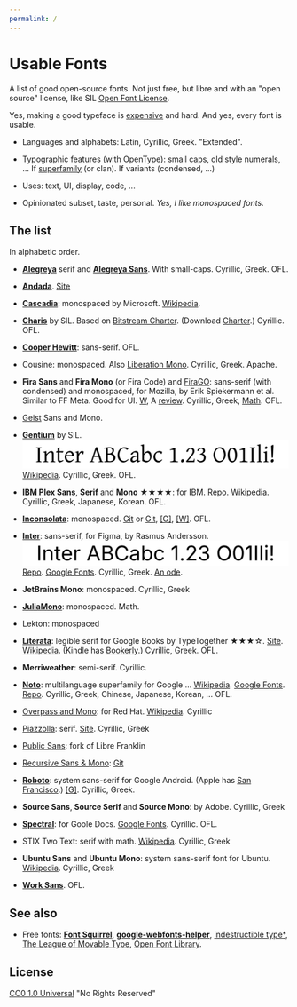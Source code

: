 ```yaml
---
permalink: /
---
```


# Usable Fonts

A list of good open-source fonts.
Not just free, but libre and with an "open source" license, like SIL [Open Font License](https://openfontlicense.org/).

Yes, making a good typeface is [expensive](https://www.thomasphinney.com/2024/06/custom-designed-typeface-cost/) and hard.
And yes, every font is usable.

- Languages and alphabets: Latin, Cyrillic, Greek. "Extended".

- Typographic features (with OpenType): small caps, old style numerals, ... If [superfamily](https://en.wikipedia.org/wiki/Font_superfamily) (or clan). If variants (condensed, ...)

- Uses: text, UI, display, code, ...

- Opinionated subset, taste, personal. _Yes, I like monospaced fonts._


## The list

In alphabetic order.

- [**Alegreya**](https://huertatipografica.com/en/fonts/alegreya-ht-pro) serif and [**Alegreya Sans**](https://huertatipografica.com/en/fonts/alegreya-sans-ht). With small-caps. Cyrillic, Greek. OFL.

- [**Andada**](https://huertatipografica.com/en/fonts/andada-ht-pro). [Site](https://andada.huertatipografica.com/)

- [**Cascadia**](https://github.com/microsoft/cascadia-code): monospaced by Microsoft. [Wikipedia](https://en.wikipedia.org/wiki/Cascadia_Code).

- [**Charis**](https://software.sil.org/charis/) by SIL. Based on [Bitstream Charter](https://en.wikipedia.org/wiki/Bitstream_Charter). (Download [Charter](https://practicaltypography.com/charter.html).) Cyrillic. OFL.

- [**Cooper Hewitt**](https://www.cooperhewitt.org/open-source-at-cooper-hewitt/cooper-hewitt-the-typeface-by-chester-jenkins/): sans-serif. OFL.

- Cousine: monospaced. Also [Liberation Mono](https://en.wikipedia.org/wiki/Liberation_fonts). Cyrillic, Greek. Apache.

- **Fira Sans** and **Fira Mono** (or Fira Code) and [FiraGO](https://bboxtype.com/typefaces/FiraGO/): sans-serif (with condensed) and monospaced, for Mozilla, by Erik Spiekermann et al. Similar to FF Meta. Good for UI. [W](https://en.wikipedia.org/wiki/Fira_(typeface)), A [review](https://typographica.org/typeface-reviews/fira-sans/). Cyrillic, Greek, [Math](https://github.com/firamath/firamath). OFL.

- [Geist](https://vercel.com/font) Sans and Mono.

- [**Gentium**](https://software.sil.org/gentium/) by SIL. \
  ![Gentium](assets/images/gentium.png) \
  [Wikipedia](https://en.wikipedia.org/wiki/Gentium). Cyrillic, Greek. OFL.

- **[IBM Plex](https://www.ibm.com/plex/) Sans**, **Serif** and **Mono** ★★★★: for IBM. [Repo](https://github.com/IBM/plex). [Wikipedia](https://en.wikipedia.org/wiki/IBM_Plex). Cyrillic, Greek, Japanese, Korean. OFL.

- [**Inconsolata**](https://levien.com/type/myfonts/inconsolata.html): monospaced.
  [Git](https://github.com/googlefonts/inconsolata) or [Git](https://github.com/google/fonts/tree/main/ofl/inconsolata), [[G]](https://fonts.google.com/specimen/Inconsolata), [[W]](https://en.wikipedia.org/wiki/Inconsolata). OFL.

- [**Inter**](https://rsms.me/inter/): sans-serif, for Figma, by Rasmus Andersson. \
  ![Inter](assets/images/inter.png) \
  [Repo](https://github.com/rsms/inter). [Google Fonts](https://fonts.google.com/specimen/Inter). Cyrillic, Greek. [An ode](https://mattwestcott.org/blog/an-ode-to-the-inter-typeface).

- **JetBrains Mono**: monospaced. Cyrillic, Greek

- [**JuliaMono**](https://juliamono.netlify.app/): monospaced. Math.

- Lekton: monospaced

- [**Literata**](https://github.com/googlefonts/literata/): legible serif for Google Books by TypeTogether ★★★☆. [Site](https://www.type-together.com/literata-font). [Wikipedia](https://en.wikipedia.org/wiki/Literata). (Kindle has [Bookerly](https://en.wikipedia.org/wiki/Bookerly).) Cyrillic, Greek. OFL.

- **Merriweather**: semi-serif. Cyrillic.

- [**Noto**](https://notofonts.github.io/noto-docs/website/homepage/): multilanguage superfamily for Google ... [Wikipedia](https://en.wikipedia.org/wiki/Noto_fonts). [Google Fonts](https://fonts.google.com/noto). [Repo](https://github.com/notofonts). Cyrillic, Greek, Chinese, Japanese, Korean, ... OFL.

- [Overpass and Mono](https://overpassfont.org/): for Red Hat. [Wikipedia](https://en.wikipedia.org/wiki/Overpass_(typeface)). Cyrillic

- [Piazzolla](https://huertatipografica.com/en/fonts/piazzolla): serif. [Site](https://piazzolla.huertatipografica.com/). Cyrillic, Greek

- [Public Sans](https://public-sans.digital.gov/): fork of Libre Franklin

- [Recursive Sans &amp; Mono](https://www.recursive.design/): [Git](https://github.com/arrowtype/recursive/)

- [**Roboto**](https://github.com/googlefonts/roboto): system sans-serif for Google Android. (Apple has [San Francisco](https://en.wikipedia.org/wiki/San_Francisco_(sans-serif_typeface)).) [[G]](https://fonts.google.com/specimen/Roboto). Cyrillic, Greek.

- **Source Sans**, **Source Serif** and **Source Mono**: by Adobe. Cyrillic, Greek

- [**Spectral**](https://www.productiontype.com/family/spectral): for Goole Docs. [Google Fonts](https://fonts.google.com/specimen/Spectral). Cyrillic. OFL.

- STIX Two Text: serif with math. [Wikipedia](https://en.wikipedia.org/wiki/STIX_Fonts_project). Cyrillic, Greek

- **Ubuntu Sans** and **Ubuntu Mono**: system sans-serif font for Ubuntu. [Wikipedia](https://en.wikipedia.org/wiki/Ubuntu_(typeface)). Cyrillic, Greek

- [**Work Sans**](https://weiweihuanghuang.github.io/Work-Sans/). OFL.

## See also

- Free fonts: [**Font Squirrel**](https://www.fontsquirrel.com/),
  [**google-webfonts-helper**](https://gwfh.mranftl.com/),
  [indestructible type*](https://indestructibletype.com/),
  [The League of Movable Type](https://www.theleagueofmoveabletype.com/),
  [Open Font Library](https://fontlibrary.org/).

## License

[CC0 1.0 Universal](https://creativecommons.org/publicdomain/zero/1.0/) "No Rights Reserved"

